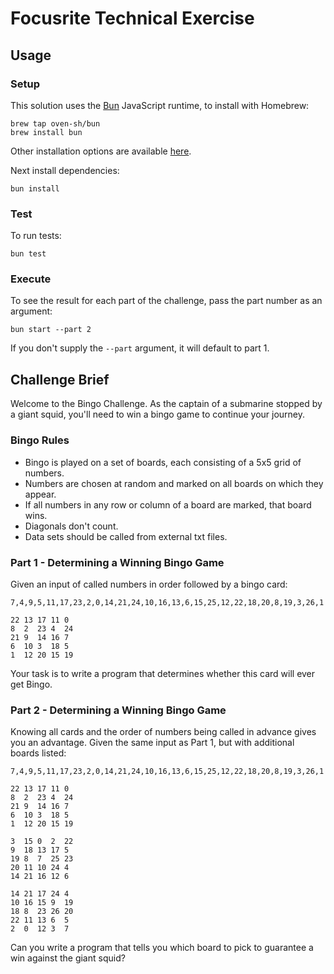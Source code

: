 # Focusrite Technical Exercise

## Usage

### Setup

This solution uses the [Bun](https://github.com/oven-sh/bun) JavaScript runtime, to install with Homebrew:

```shell
brew tap oven-sh/bun
brew install bun
```

Other installation options are available [here](https://bun.sh/docs/installation).

Next install dependencies:

```shell
bun install
```

### Test

To run tests:

```shell
bun test
```

### Execute

To see the result for each part of the challenge, pass the part number as an argument:

```shell
bun start --part 2
```

If you don't supply the `--part` argument, it will default to part 1.

## Challenge Brief

Welcome to the Bingo Challenge. As the captain of a submarine stopped by a giant squid, you'll need to win a bingo game
to continue your journey.

### Bingo Rules

- Bingo is played on a set of boards, each consisting of a 5x5 grid of numbers.
- Numbers are chosen at random and marked on all boards on which they appear.
- If all numbers in any row or column of a board are marked, that board wins.
- Diagonals don't count.
- Data sets should be called from external txt files.

### Part 1 - Determining a Winning Bingo Game

Given an input of called numbers in order followed by a bingo card:

```text
7,4,9,5,11,17,23,2,0,14,21,24,10,16,13,6,15,25,12,22,18,20,8,19,3,26,1

22 13 17 11 0
8  2  23 4  24
21 9  14 16 7
6  10 3  18 5
1  12 20 15 19
```

Your task is to write a program that determines whether this card will ever get Bingo.

### Part 2 - Determining a Winning Bingo Game

Knowing all cards and the order of numbers being called in advance gives you an advantage. Given the same input as Part
1, but with additional boards listed:

```text
7,4,9,5,11,17,23,2,0,14,21,24,10,16,13,6,15,25,12,22,18,20,8,19,3,26,1

22 13 17 11 0
8  2  23 4  24
21 9  14 16 7
6  10 3  18 5
1  12 20 15 19

3  15 0  2  22
9  18 13 17 5
19 8  7  25 23
20 11 10 24 4
14 21 16 12 6

14 21 17 24 4
10 16 15 9  19
18 8  23 26 20
22 11 13 6  5
2  0  12 3  7
```

Can you write a program that tells you which board to pick to guarantee a win against the giant squid?